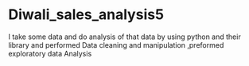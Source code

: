 # Diwali_sales_analysis5
I take some data and do analysis of that data by using python and their library 
and performed Data cleaning and manipulation ,preformed exploratory data Analysis

